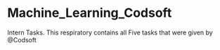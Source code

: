 # Machine_Learning_Codsoft
Intern Tasks. This respiratory contains all Five tasks that were given by @Codsoft
